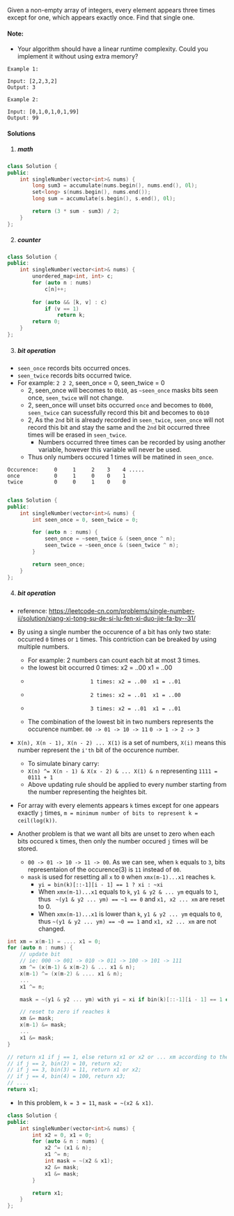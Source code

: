 Given a non-empty array of integers, every element appears three times except for one, which appears exactly once. Find that single one.

#### Note:

- Your algorithm should have a linear runtime complexity. Could you implement it without using extra memory?

```
Example 1:

Input: [2,2,3,2]
Output: 3

Example 2:

Input: [0,1,0,1,0,1,99]
Output: 99
```


#### Solutions


1. ##### math

```cpp
class Solution {
public:
    int singleNumber(vector<int>& nums) {
        long sum3 = accumulate(nums.begin(), nums.end(), 0l);
        set<long> s(nums.begin(), nums.end());
        long sum = accumulate(s.begin(), s.end(), 0l);

        return (3 * sum - sum3) / 2; 
    }
};
```

2. ##### counter

```cpp
class Solution {
public:
    int singleNumber(vector<int>& nums) {
        unordered_map<int, int> c;
        for (auto n : nums)
            c[n]++;
        
        for (auto && [k, v] : c)
            if (v == 1)
                return k;
        return 0;
    }
};
```

3. ##### bit operation

- `seen_once` records bits occurred onces.
- `seen_twice` records bits occurred twice.
- For example: `2 2 2`, seen_once = 0, seen_twice = 0
    - 2, seen_once will becomes to `0b10`, as `~seen_once` masks bits seen once, `seen_twice` will not change.
    - 2, seen_once will unset bits occurred `once` and becomes to `0b00`, `seen_twice` can sucessfully record this bit and becomes to `0b10`
    - 2, As the `2nd` bit is already recorded in `seen_twice`, `seen_once` will not record this bit and stay the same and the `2nd` bit occurred three times will be erased in `seen_twice`.
        - Numbers occurred three times can be recorded by using another variable, however this variable will never be used.
    - Thus only numbers occured 1 times will be matined in `seen_once`.

```
Occurence:     0     1     2    3    4 .....
once           0     1     0    0    1 
twice          0     0     1    0    0


```


```cpp
class Solution {
public:
    int singleNumber(vector<int>& nums) {
        int seen_once = 0, seen_twice = 0;

        for (auto n : nums) {
            seen_once = ~seen_twice & (seen_once ^ n);
            seen_twice = ~seen_once & (seen_twice ^ n);
        }

        return seen_once;
    }
};
```


4. ##### bit operation

- reference: https://leetcode-cn.com/problems/single-number-ii/solution/xiang-xi-tong-su-de-si-lu-fen-xi-duo-jie-fa-by--31/
- By using a single number the occurence of a bit has only two state: occurred `0` times or `1` times. This contriction can be breaked by using multiple numbers.
    - For example: 2 numbers can count each bit at most 3 times.
    - the lowest bit occurred 0 times: x2 = ..00  x1 = ..00
    -                         1 times: x2 = ..00  x1 = ..01
    -                         2 times: x2 = ..01  x1 = ..00
    -                         3 times: x2 = ..01  x1 = ..01
    - The combination of the lowest bit in two numbers represents the occurence number. `00 -> 01 -> 10 -> 11` `0 -> 1 -> 2 -> 3`
- `X(n), X(n - 1), X(n - 2) ... X(1)` is a set of numbers, `X(i)` means this number represent the `i'th` bit of the occurence number.
    - To simulate binary carry:
    - `X(n) ^= X(n - 1) & X(x - 2) & ... X(1) & n` representing `1111 = 0111 + 1`
    - Above updating rule should be applied to every number starting from the number representing the heightes bit.

- For array with every elements appears `k` times except for one appears exactly `j` times, `m = minimum number of bits to represent k = ceil(log(k))`.
- Another problem is that we want all bits are unset to zero when each bits occured `k` times, then only the number occured `j` times will be stored. 
    - `00 -> 01 -> 10 -> 11 -> 00`. As we can see, when `k` equals to `3`, bits representaion of the occurence(3) is `11` instead of `00`.
    - `mask` is used for resetting all `x` to `0` when `xmx(m-1)...x1` reaches `k`.
        - `yi = bin(k)[::-1][i - 1] == 1 ? xi : ~xi`
        - When `xmx(m-1)...x1` equals to `k`,  `y1 & y2 & ... ym` equals to `1`, thus ` ~(y1 & y2 ... ym) == ~1 == 0` and `x1, x2 ... xm` are reset to 0.
        - When `xmx(m-1)...x1` is lower than `k`, `y1 & y2 ... ym` equals to `0`, thus `~(y1 & y2 ... ym) == ~0 == 1` and `x1, x2 ... xm` are not changed.

```cpp
int xm = x(m-1) = .... x1 = 0;
for (auto n : nums) {
    // update bit
    // ie: 000 -> 001 -> 010 -> 011 -> 100 -> 101 -> 111
    xm ^= (x(m-1) & x(m-2) & ... x1 & n);
    x(m-1) ^= (x(m-2) & .... x1 & n);
    ...
    x1 ^= n;

    mask = ~(y1 & y2 ... ym) with yi = xi if bin(k)[::-1][i - 1] == 1 else yi = ~xi

    // reset to zero if reaches k
    xm &= mask;
    x(m-1) &= mask;
    ...
    x1 &= mask;
}

// return x1 if j == 1, else return x1 or x2 or ... xm according to the value of j.
// if j == 2, bin(2) = 10, return x2;
// if j == 3, bin(3) = 11, return x1 or x2;
// if j == 4, bin(4) = 100, return x3;
// ....
return x1;
```


- In this problem, `k = 3 = 11`, `mask = ~(x2 & x1)`.

```cpp
class Solution {
public:
    int singleNumber(vector<int>& nums) {
        int x2 = 0, x1 = 0;
        for (auto & n : nums) {
            x2 ^= (x1 & n);
            x1 ^= n;
            int mask = ~(x2 & x1);
            x2 &= mask;
            x1 &= mask;
        }

        return x1;
    }
};
```